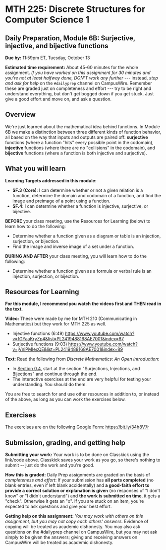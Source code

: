 # MTH 225: Discrete Structures for Computer Science 1 

## Daily Preparation, Module 6B: Surjective, injective, and bijective functions

**Due by:** 11:59pm ET, Tuesday, October 13

**Estimated time requirement:** About 45-60 minutes for the whole assignment. *If you have worked on this assignment for 30 minutes and you're not at least halfway done, DON'T work any further* --- instead, *stop and ask for help* on the `#dailyprep` channel on CampusWire. Remember these are graded just on completeness and effort --- try to be right and understand everything, but don't get bogged down if you get stuck. Just give a good effort and move on, and ask a question. 



## Overview 

We're just learned about the mathematical idea behind functions. In Module 6B we make a distinction between three different kinds of function behavior, all based on the way that inputs and outputs are paired off: **surjective** functions (where a function "hits" every possible point in the codomain), **injective** functions (where there are no "collisions" in the codomain), and **bijective** functions (where a function is both injective and surjective). 

## What you will learn 

**Learning Targets addressed in this module:** 

-   **SF.3**  **(Core)**: I can determine whether or not a given relation is a function, determine the domain and codomain of a function, and find the image and preimage of a point using a function.
-   **SF.4**: I can determine whether a function is injective, surjective, or bijective.

**BEFORE** your class meeting, use the Resources for Learning (below) to learn how to do the following: 

+ Determine whether a function given as a diagram or table is an injection, surjection, or bijection. 
+ Find the image and inverse image of a set under a function. 

**DURING AND AFTER** your class meeting, you will learn how to do the following: 

+ Determine whether a function given as a formula or verbal rule is an injection, surjection, or bijection. 



## Resources for Learning

**For this module, I recommend you watch the videos first and THEN read in the text.**


**Video:** These were made by me for MTH 210 (Communicating in Mathematics) but they work for MTH 225 as well. 

+ Injective functions (6:49) https://www.youtube.com/watch?v=fGYaaKryZp4&list=PL2419488168AE7001&index=87
+ Surjective functions (9:03) https://www.youtube.com/watch?v=jVniPMIexQE&list=PL2419488168AE7001&index=89


**Text:** Read the following from *Discrete Mathematics: An Open Introduction*: 

- In [Section 0.4](http://discrete.openmathbooks.org/dmoi3/sec_intro-functions.html), start at the section "Surjections, Injections, and Bijections" and continue through the end. 
- The interactive exercises at the end are very helpful for testing your understanding. You should do them. 





You are free to search for and use other resources in addition to, or instead of the above, as long as you can work the exercises below.



## Exercises

The exercises are on the following Google Form: https://bit.ly/34h8V7r 

## Submission, grading, and getting help 

**Submitting your work:** Your work is to be done on Classkick using the link/code above. Classkick saves your work as you go, so there's nothing to submit -- just do the work and you're good. 

**How this is graded:** Daily Prep assignments are graded on the basis of *completeness and effort*: If your submission has **all parts completed** (no blank entries, even if left blank accidentally) and **a good-faith effort to provide a correct solution or explanation is given** (no responses of "I don't know" or "I didn't understand") and **the work is submitted on time**, it gets a "check". Otherwise it gets an "x". If you are stuck on an item, you're expected to ask questions and give your best effort.  

**Getting help on this assignment:** *You may work with others on this assignment, but you may not copy each others' answers.* Evidence of copying will be treated as academic dishonesty. You may also ask questions on the #dailyprep channel on CampusWire, but you may not ask simply to be given the answers; giving and receiving answers on CampusWire will be treated as academic dishonesty.
<!--stackedit_data:
eyJoaXN0b3J5IjpbLTE3MjIyNDc2MjddfQ==
-->
